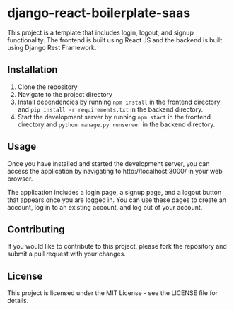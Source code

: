 # django-react-boilerplate-saas

This project is a template that includes login, logout, and signup functionality. The frontend is built using React JS and the backend is built using Django Rest Framework.

## Installation

1. Clone the repository
2. Navigate to the project directory
3. Install dependencies by running `npm install` in the frontend directory and `pip install -r requirements.txt` in the backend directory.
4. Start the development server by running `npm start` in the frontend directory and `python manage.py runserver` in the backend directory.

## Usage

Once you have installed and started the development server, you can access the application by navigating to http://localhost:3000/ in your web browser.

The application includes a login page, a signup page, and a logout button that appears once you are logged in. You can use these pages to create an account, log in to an existing account, and log out of your account.

## Contributing

If you would like to contribute to this project, please fork the repository and submit a pull request with your changes.

## License

This project is licensed under the MIT License - see the LICENSE file for details.
